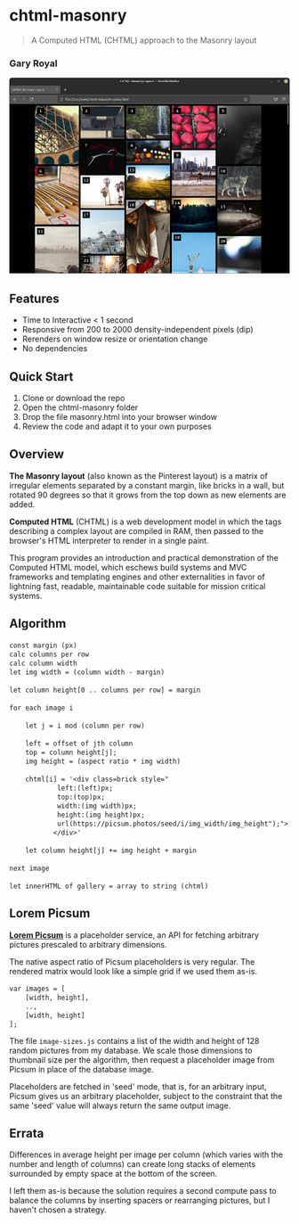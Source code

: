 # chtml-masonry

> A Computed HTML (CHTML) approach to the Masonry layout

### Gary Royal

![screenshot](masonry.png)


## Features 

* Time to Interactive < 1 second
* Responsive from 200 to 2000 density-independent pixels (dip)
* Rerenders on window resize or orientation change
* No dependencies


## Quick Start

1. Clone or download the repo
2. Open the chtml-masonry folder
3. Drop the file masonry.html into your browser window
4. Review the code and adapt it to your own purposes

## Overview

**The Masonry layout** (also known as the Pinterest layout) is a matrix of irregular elements separated by a constant margin, like bricks in a wall, but rotated 90 degrees so that it grows from the top down as new elements are added.

**Computed HTML** (CHTML) is a web development model in which the tags describing a complex layout are compiled in RAM, then passed to the browser's HTML interpreter to render in a single paint. 

This program provides an introduction and practical demonstration of the Computed HTML model, which eschews build systems and MVC frameworks and templating engines and other externalities in favor of lightning fast, readable, maintainable code suitable for mission critical systems.


## Algorithm

```
const margin (px)
calc columns per row
calc column width
let img width = (column width - margin)

let column height[0 .. columns per row] = margin

for each image i

	let j = i mod (column per row)
		
	left = offset of jth column
	top = column height[j];
	img height = (aspect ratio * img width)

	chtml[i] = '<div class=brick style="
			left:(left)px; 
			top:(top)px; 
			width:(img width)px; 
			height:(img height)px; 
			url(https://picsum.photos/seed/i/img_width/img_height");">
		   </div>'

	let column height[j] += img height + margin
	
next image

let innerHTML of gallery = array to string (chtml)
```

## Lorem Picsum 

**[Lorem Picsum](https://picsum.photos/)** is a placeholder service, an API for fetching arbitrary pictures prescaled to arbitrary dimensions. 

The native aspect ratio of Picsum placeholders is very regular. The rendered matrix would look like a simple grid if we used them as-is. 

```
var images = [
	[width, height],
	..,
	[width, height]
];
```

The file `image-sizes.js` contains a list of the width and height of 128 random pictures from my database. We scale those dimensions to thumbnail size per the algorithm, then request a placeholder image from Picsum in place of the database image.


Placeholders are fetched in 'seed' mode, that is, for an arbitrary input, Picsum gives us an arbitrary placeholder, subject to the constraint that the same 'seed' value will always return the same output image. 


## Errata

Differences in average height per image per column (which varies with the number and length of columns) can create long stacks of elements surrounded by empty space at the bottom of the screen.

I left them as-is because the solution requires a second compute pass to balance the columns by inserting spacers or rearranging pictures, but I haven't chosen a strategy. 
